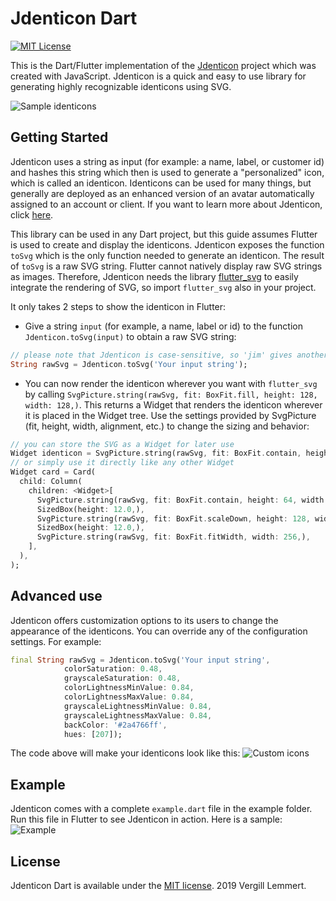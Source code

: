 # Jdenticon Dart

[![MIT License](https://img.shields.io/github/license/VergillR/jdenticon-dart.svg?style=flat)](https://github.com/VergillR/jdenticon-dart/blob/master/LICENSE)


This is the Dart/Flutter implementation of the [Jdenticon](https://jdenticon.com) project which was created with JavaScript.
Jdenticon is a quick and easy to use library for generating highly recognizable identicons using SVG.

![Sample identicons](https://jdenticon.com/hosted/github-samples.png)

## Getting Started

Jdenticon uses a string as input (for example: a name, label, or customer id) and hashes this string which then is used to generate a "personalized" icon, which is called an identicon. Identicons can be used for many things, but generally are deployed as an enhanced version of an avatar automatically assigned to an account or client. If you want to learn more about Jdenticon, click [here](https://jdenticon.com).

This library can be used in any Dart project, but this guide assumes Flutter is used to create and display the identicons. Jdenticon exposes the function `toSvg` which is the only function needed to generate an identicon. The result of `toSvg` is a raw SVG string. Flutter cannot natively display raw SVG strings as images. Therefore, Jdenticon needs the library [flutter_svg](https://pub.dartlang.org/packages/flutter_svg) to easily integrate the rendering of SVG, so import `flutter_svg` also in your project.

It only takes 2 steps to show the identicon in Flutter:
- Give a string `input` (for example, a name, label or id) to the function `Jdenticon.toSvg(input)` to obtain a raw SVG string:

```dart
// please note that Jdenticon is case-sensitive, so 'jim' gives another identicon than 'Jim' or 'JIM'
String rawSvg = Jdenticon.toSvg('Your input string');
```

- You can now render the identicon wherever you want with `flutter_svg` by calling `SvgPicture.string(rawSvg, fit: BoxFit.fill, height: 128, width: 128,)`. This returns a Widget that renders the identicon wherever it is placed in the Widget tree. Use the settings provided by SvgPicture (fit, height, width, alignment, etc.) to change the sizing and behavior:

```dart
// you can store the SVG as a Widget for later use
Widget identicon = SvgPicture.string(rawSvg, fit: BoxFit.contain, height: 128, width: 128,);
// or simply use it directly like any other Widget
Widget card = Card(
  child: Column(
    children: <Widget>[
      SvgPicture.string(rawSvg, fit: BoxFit.contain, height: 64, width: 64,),
      SizedBox(height: 12.0,),
      SvgPicture.string(rawSvg, fit: BoxFit.scaleDown, height: 128, width: 128,),
      SizedBox(height: 12.0,),
      SvgPicture.string(rawSvg, fit: BoxFit.fitWidth, width: 256,),
    ],
  ),
);
```

## Advanced use

Jdenticon offers customization options to its users to change the appearance of the identicons. You can override any of the configuration settings. For example:
```dart
final String rawSvg = Jdenticon.toSvg('Your input string',
            colorSaturation: 0.48,
            grayscaleSaturation: 0.48,
            colorLightnessMinValue: 0.84,
            colorLightnessMaxValue: 0.84,
            grayscaleLightnessMinValue: 0.84,
            grayscaleLightnessMaxValue: 0.84,
            backColor: '#2a4766ff',
            hues: [207]);
```
The code above will make your identicons look like this:
![Custom icons](https://github.com/VergillR/jdenticon-dart/blob/master/example/customization_icons.png)

## Example

Jdenticon comes with a complete `example.dart` file in the example folder. Run this file in Flutter to see Jdenticon in action.
Here is a sample:
![Example](https://github.com/VergillR/jdenticon-dart/blob/master/example/example_screenshot.png)

## License

Jdenticon Dart is available under the [MIT license](https://github.com/vergillR/jdenticon-dart/blob/master/LICENSE).
2019 Vergill Lemmert.
